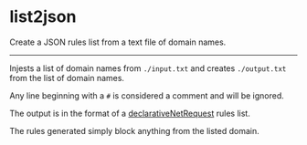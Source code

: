 # list2json
Create a JSON rules list from a text file of domain names.

---

Injests a list of domain names from `./input.txt` and creates `./output.txt` from the list of domain names.

Any line beginning with a `#` is considered a comment and will be ignored.

The output is in the format of a [declarativeNetRequest](https://developer.mozilla.org/en-US/docs/Mozilla/Add-ons/WebExtensions/API/declarativeNetRequest) rules list.

The rules generated simply block anything from the listed domain.
